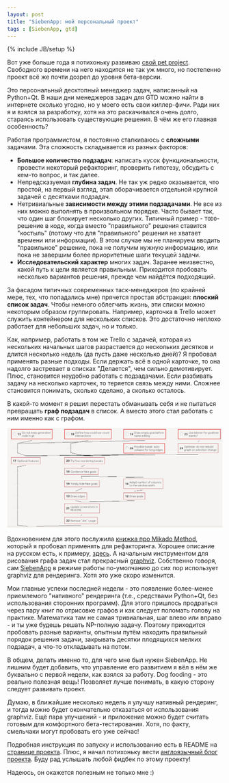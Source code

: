 ```yaml
---
layout: post
title: "SiebenApp: мой персональный проект"
tags : [SiebenApp, gtd]
---
```

{% include JB/setup %}

Вот уже больше года я потихоньку развиваю [свой pet project][SiebenApp].
Свободного времени на него находится не так уж много, но постепенно проект всё же почти дозрел до уровня бета-версии.

Это персональный десктопный менеджер задач, написанный на Python+Qt.
В наши дни менеджеров задач для GTD можно найти в интернете сколько угодно, но у моего есть свои киллер-фичи.
Ради них я и взялся за разработку, хотя на это раскачивался очень долго, стараясь использовать существующие решения.
В чём же его главная особенность?

Работая программистом, я постоянно сталкиваюсь с **сложными** задачами.
Эта сложность складывается из разных факторов:

 * **Большое количество подзадач**: написать кусок функциональности, провести некоторый рефакторинг, проверить гипотезу, обсудить с кем-то вопрос, и так далее.
 * Непредсказуемая **глубина задач**. Не так уж редко оказывается, что простой, на первый взгляд, этап оборачивается отдельной крупной задачей с десятками подзадач.
 * Нетривиальные **зависимости между этими подзадачами**. Не все из них можно выполнять в произвольном порядке. Часто бывает так, что один шаг блокирует несколько других. Типичный пример - `TODO`-решение в коде, когда вместо "правильного" решения ставится "костыль" (потому что для "правильного" решения не хватает времени или информации). В этом случае мы не планируем вводить "правильное" решение, пока не получим нужную информацию, или пока не завершим более приоритетные шаги текущей задачи.
 * **Исследовательский характер** многих задач. Заранее неизвестно, какой путь к цели является правильным. Приходится пробовать несколько вариантов решения, прежде чем найдётся подходящий.

За фасадом типичных современных таск-менеджеров (по крайней мере, тех, что попадались мне) прячется простая абстракция: **плоский список задач**.
Чтобы немного облегчить жизнь, эти списки можно некоторым образом группировать.
Например, карточка в Trello может служить контейнером для нескольких списков.
Это достаточно неплохо работает для небольших задач, но и только.

Как, например, работать в том же Trello с задачей, которая из нескольких начальных шагов разрастается до нескольких десятков и длится несколько недель (да пусть даже несколько дней)?
Я пробовал применять разные подходы.
Если держать всё в одной карточке, то она надолго застревает в списках "Делается", чем сильно демотивирует.
Плюс, становится неудобно работать с подзадачами.
Если разбивать задачу на несколько карточек, то теряется связь между ними.
Сложнее становится понимать, сколько сделано, а сколько осталось.

В какой-то момент я решил перестать обманывать себя и не пытаться превращать **граф подзадач** в список.
А вместо этого стал работать с ним именно как с графом.

![пример реального графа](/images/siebenapp/example.jpg)

Вдохновением для этого послужила [книжка про Mikado Method][MikadoMethod], который я пробовал применять для рефакторинга.
Хорошее описание на русском есть, к примеру, [здесь](http://www.maxshulga.ru/2012/03/mikado-legacy-code.html).
А начальным инструментом для рисования графа задач стал прекрасный [graphviz][graphviz].
Собственно говоря, сам [SiebenApp][SiebenApp] в режиме работы по-умолчанию до сих пор использует graphviz для рендеринга.
Хотя это уже скоро изменится.

Мои главные успехи последней недели - это появление более-менее приемлемого "нативного" рендеринга (т.е., средствами Python+Qt, без использования сторонних программ).
Для этого пришлось продраться через пару книг по отрисовке графов и как следует поломать голову на практике.
Математика там не самая тривиальная, шаг влево или вправо - и ты уже будешь решать NP-полную задачу.
Поэтому приходится пробовать разные варианты, опытным путём находить правильный порядок решения задачи, закрывать десятки плодящихся мелких подзадач, а что-то откладывать на потом.

В общем, делать именно то, для чего мне был нужен SiebenApp.
Не лишним будет добавить, что управление его развитием я вёл в нём же буквально с первой недели, как взялся за работу.
Dog fooding - это реально полезная вещь!
Позволяет лучше понимать, в какую сторону следует развивать проект.

Думаю, в ближайшие несколько недель я улучшу нативный рендеринг, и тогда можно будет окончательно отказаться от использования graphviz.
Ещё пара улучшений - и приложение можно будет считать готовым для комфортного бета-тестирования.
Хотя, по факту, смельчаки могут пробовать его уже сейчас!

Подробная инструкция по запуску и использованию есть в README на [странице проекта][SiebenApp].
Плюс, я начал потихоньку вести [англоязычный блог проекта][blog].
Буду рад услышать любой фидбек по этому проекту!

Надеюсь, он окажется полезным не только мне :)

[SiebenApp]: https://github.com/ahitrin/SibenApp
[MikadoMethod]: https://www.manning.com/books/the-mikado-method
[graphviz]: http://www.graphviz.org
[blog]: https://ahitrin.github.io/SiebenApp

